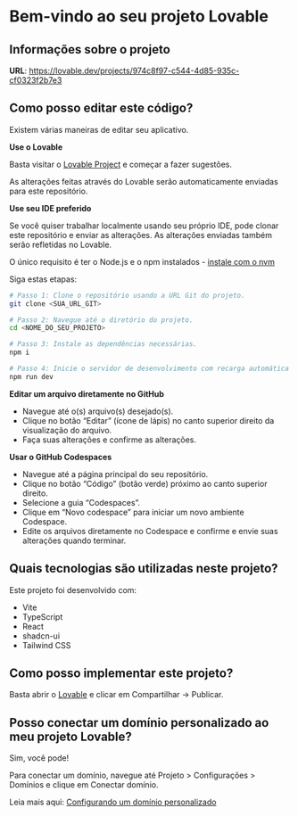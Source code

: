 # Bem-vindo ao seu projeto Lovable

## Informações sobre o projeto

**URL**: https://lovable.dev/projects/974c8f97-c544-4d85-935c-cf0323f2b7e3

## Como posso editar este código?

Existem várias maneiras de editar seu aplicativo.

**Use o Lovable**

Basta visitar o [Lovable Project](https://lovable.dev/projects/974c8f97-c544-4d85-935c-cf0323f2b7e3) e começar a fazer sugestões.

As alterações feitas através do Lovable serão automaticamente enviadas para este repositório.

**Use seu IDE preferido**

Se você quiser trabalhar localmente usando seu próprio IDE, pode clonar este repositório e enviar as alterações. As alterações enviadas também serão refletidas no Lovable.

O único requisito é ter o Node.js e o npm instalados - [instale com o nvm](https://github.com/nvm-sh/nvm#installing-and-updating)

Siga estas etapas:

```sh
# Passo 1: Clone o repositório usando a URL Git do projeto.
git clone <SUA_URL_GIT>

# Passo 2: Navegue até o diretório do projeto.
cd <NOME_DO_SEU_PROJETO>

# Passo 3: Instale as dependências necessárias.
npm i

# Passo 4: Inicie o servidor de desenvolvimento com recarga automática e visualização instantânea.
npm run dev
```

**Editar um arquivo diretamente no GitHub**

- Navegue até o(s) arquivo(s) desejado(s).
- Clique no botão “Editar” (ícone de lápis) no canto superior direito da visualização do arquivo.
- Faça suas alterações e confirme as alterações.

**Usar o GitHub Codespaces**

- Navegue até a página principal do seu repositório.
- Clique no botão “Código” (botão verde) próximo ao canto superior direito.
- Selecione a guia “Codespaces”.
- Clique em “Novo codespace” para iniciar um novo ambiente Codespace.
- Edite os arquivos diretamente no Codespace e confirme e envie suas alterações quando terminar.

## Quais tecnologias são utilizadas neste projeto?

Este projeto foi desenvolvido com:

- Vite
- TypeScript
- React
- shadcn-ui
- Tailwind CSS

## Como posso implementar este projeto?

Basta abrir o [Lovable](https://lovable.dev/projects/974c8f97-c544-4d85-935c-cf0323f2b7e3) e clicar em Compartilhar -> Publicar.

## Posso conectar um domínio personalizado ao meu projeto Lovable?

Sim, você pode!

Para conectar um domínio, navegue até Projeto > Configurações > Domínios e clique em Conectar domínio.

Leia mais aqui: [Configurando um domínio personalizado](https://docs.lovable.dev/tips-tricks/custom-domain#step-by-step-guide)
